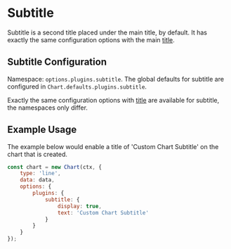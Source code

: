 # Subtitle

Subtitle is a second title placed under the main title, by default. It has exactly the same configuration options with the main [title](./title.md).

## Subtitle Configuration

Namespace: `options.plugins.subtitle`. The global defaults for subtitle are configured in `Chart.defaults.plugins.subtitle`.

Exactly the same configuration options with [title](./title.md) are available for subtitle, the namespaces only differ.

## Example Usage

The example below would enable a title of 'Custom Chart Subtitle' on the chart that is created.

```javascript
const chart = new Chart(ctx, {
    type: 'line',
    data: data,
    options: {
        plugins: {
            subtitle: {
                display: true,
                text: 'Custom Chart Subtitle'
            }
        }
    }
});
```
